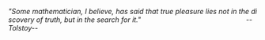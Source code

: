 *"Some&nbsp;mathematician,&nbsp;I&nbsp;believe,&nbsp;has&nbsp;said&nbsp;that&nbsp;true&nbsp;pleasure&nbsp;lies&nbsp;not&nbsp;in&nbsp;the&nbsp;discovery&nbsp;of&nbsp;truth,&nbsp;but&nbsp;in&nbsp;the&nbsp;search&nbsp;for&nbsp;it."
&nbsp;&nbsp;&nbsp;&nbsp;&nbsp;&nbsp;&nbsp;&nbsp;&nbsp;&nbsp;&nbsp;&nbsp;&nbsp;&nbsp;&nbsp;&nbsp;&nbsp;&nbsp;&nbsp;&nbsp;&nbsp;&nbsp;&nbsp;&nbsp;&nbsp;&nbsp;&nbsp;&nbsp;&nbsp;&nbsp;&nbsp;&nbsp;&nbsp;&nbsp;&nbsp;&nbsp;&nbsp;&nbsp;&nbsp;&nbsp;&nbsp;&nbsp;&nbsp;&nbsp;&nbsp;&nbsp;&nbsp;&nbsp;&nbsp;&nbsp;&nbsp;&nbsp;&nbsp;--Tolstoy--&nbsp;&nbsp;&nbsp;&nbsp;&nbsp;&nbsp;&nbsp;&nbsp;&nbsp;&nbsp;&nbsp;&nbsp;&nbsp;&nbsp;&nbsp;&nbsp;&nbsp;&nbsp;&nbsp;&nbsp;&nbsp;&nbsp;&nbsp;&nbsp;&nbsp;&nbsp;&nbsp;&nbsp;&nbsp;&nbsp;&nbsp;&nbsp;&nbsp;&nbsp;&nbsp;&nbsp;&nbsp;&nbsp;&nbsp;&nbsp;&nbsp;&nbsp;&nbsp;&nbsp;&nbsp;&nbsp;&nbsp;&nbsp;&nbsp;&nbsp;&nbsp;&nbsp;&nbsp;*
